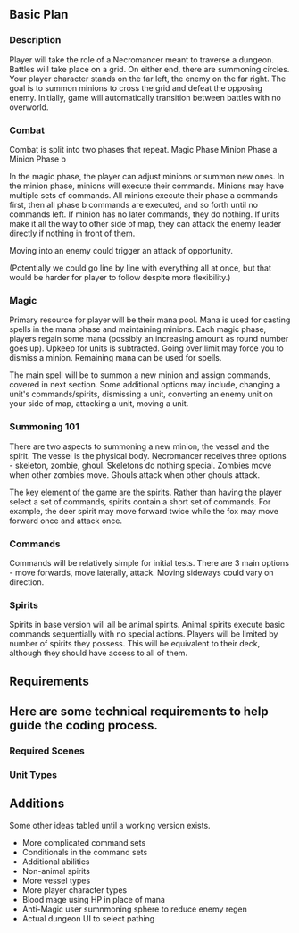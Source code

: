 <h2>Basic Plan</h2>

<h3>Description</h3>
Player will take the role of a Necromancer meant to traverse a dungeon.  Battles will take place on a grid.  On either end, there are summoning circles.  Your player character stands on the far left, the enemy on the far right.  The goal is to summon minions to cross the grid and defeat the opposing enemy.  Initially, game will automatically transition between battles with no overworld.

<h3>Combat</h3>
Combat is split into two phases that repeat.
Magic Phase
Minion Phase a 
Minion Phase b

In the magic phase, the player can adjust minions or summon new ones.  In the minion phase, minions will execute their commands.  Minions may have multiple sets of commands.  All minions execute their phase a commands first, then all phase b commands are executed, and so forth until no commands left.  If minion has no later commands, they do nothing.  If units make it all the way to other side of map, they can attack the enemy leader directly if nothing in front of them.

Moving into an enemy could trigger an attack of opportunity.

(Potentially we could go line by line with everything all at once, but that would be harder for player to follow despite more flexibility.)

<h3>Magic</h3>
Primary resource for player will be their mana pool.  Mana is used for casting spells in the mana phase and maintaining minions.  Each magic phase, players regain some mana (possibly an increasing amount as round number goes up).  Upkeep for units is subtracted.  Going over limit may force you to dismiss a minion.  Remaining mana can be used for spells.

The main spell will be to summon a new minion and assign commands, covered in next section.  Some additional options may include, changing a unit's commands/spirits, dismissing a unit, converting an enemy unit on your side of map, attacking a unit, moving a unit.

<h3>Summoning 101</h3>
There are two aspects to summoning a new minion, the vessel and the spirit.  The vessel is the physical body.  Necromancer receives three options - skeleton, zombie, ghoul.  Skeletons do nothing special.  Zombies move when other zombies move.  Ghouls attack when other ghouls attack.

The key element of the game are the spirits.  Rather than having the player select a set of commands, spirits contain a short set of commands.  For example, the deer spirit may move forward twice while the fox may move forward once and attack once.

<h3>Commands</h3>
Commands will be relatively simple for initial tests.  There are 3 main options - move forwards, move laterally, attack.  Moving sideways could vary on direction.

<h3>Spirits</h3>
Spirits in base version will all be animal spirits.  Animal spirits execute basic commands sequentially with no special actions.  Players will be limited by number of spirits they possess.  This will be equivalent to their deck, although they should have access to all of them.


<h2>Requirements<h2>
Here are some technical requirements to help guide the coding process.

<h3>Required Scenes</h3>

<h3>Unit Types</h3>





<h2>Additions</h2>
Some other ideas tabled until a working version exists.

- More complicated command sets 
- Conditionals in the command sets
- Additional abilities
- Non-animal spirits
- More vessel types
- More player character types
- Blood mage using HP in place of mana
- Anti-Magic user sumnmoning sphere to reduce enemy regen
- Actual dungeon UI to select pathing
